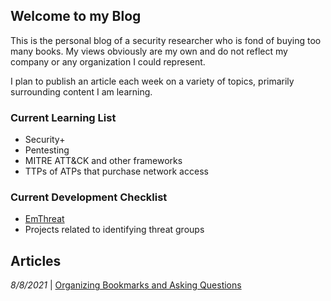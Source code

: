## Welcome to my Blog

This is the personal blog of a security researcher who is fond of buying too many books. My views obviously are my own and do not reflect my company or any organization I could represent. 

I plan to publish an article each week on a variety of topics, primarily surrounding content I am learning.

### Current Learning List
- Security+
- Pentesting
- MITRE ATT&CK and other frameworks
- TTPs of ATPs that purchase network access

### Current Development Checklist
- [EmThreat](https://github.com/steelsleuth/EmThreat) 
- Projects related to identifying threat groups

## Articles
*8/8/2021* | [Organizing Bookmarks and Asking Questions](https://steelsleuth.github.io/vigilant-meme/Organizing-Bookmarks) 

